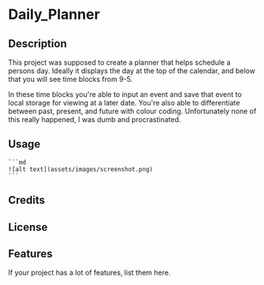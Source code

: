 # Daily_Planner

## Description

This project was supposed to create a planner that helps schedule a persons day. Ideally it displays the day at the top of the calendar, and below that you will see time blocks from 9-5.

In these time blocks you're able to input an event and save that event to local storage for viewing at a later date. You're also able to differentiate between past, present, and future with colour coding. Unfortunately none of this really happened, I was dumb and procrastinated.

## Usage



    ```md
    ![alt text](assets/images/screenshot.png)
    ```

## Credits



## License



## Features

If your project has a lot of features, list them here.

